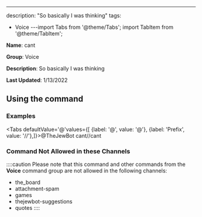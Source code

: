 ---
description: "So basically I was thinking"
tags:
  - Voice
---import Tabs from '@theme/Tabs';
import TabItem from '@theme/TabItem';

**Name**: cant

**Group**: Voice

**Description**: So basically I was thinking

**Last Updated**: 1/13/2022

## Using the command

### Examples
<Tabs defaultValue='@'values={[ {label: '@', value: '@'}, {label: 'Prefix', value: '//'},]}><TabItem value='@'>@TheJewBot cant</TabItem><TabItem value='//'>//cant</TabItem></Tabs>

### Command Not Allowed in these Channels
::::caution Please note that this command and other commands from the **Voice** command group are not allowed in the following channels:
- the_board
- attachment-spam
- games
- thejewbot-suggestions
- quotes
::::